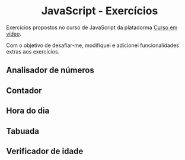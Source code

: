 <h1 align="center"> JavaScript - Exercícios  </h1>

<p> Exercícios propostos no curso de JavaScript da platadorma <a href="https://www.cursoemvideo.com/" target="_blank">Curso em vídeo</a>.</p>
<p> Com o objetivo de desafiar-me, modifiquei e adicionei funcionalidades extras aos exercícios. </p>

<h2> Analisador de números </h2>

<h2> Contador </h2>

<h2> Hora do dia </h2>

<h2> Tabuada </h2>

<h2> Verificador de idade </h2>
